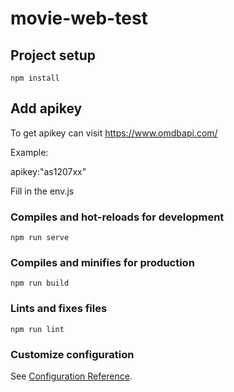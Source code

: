 # movie-web-test

## Project setup

```
npm install
```

## Add apikey

To get apikey can visit https://www.omdbapi.com/

Example:

apikey:"as1207xx"

Fill in the env.js

### Compiles and hot-reloads for development

```
npm run serve
```

### Compiles and minifies for production

```
npm run build
```

### Lints and fixes files

```
npm run lint
```

### Customize configuration

See [Configuration Reference](https://cli.vuejs.org/config/).
